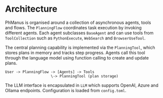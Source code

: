 # Architecture

PhManus is organised around a collection of asynchronous agents, tools and flows.
The `PlanningFlow` coordinates task execution by invoking different agents. Each agent
subclasses `BaseAgent` and can use tools from `ToolCollection` such as `PythonExecute`,
`WebSearch` and `BrowserUseTool`.

The central planning capability is implemented via the `PlanningTool`, which stores
plans in memory and tracks step progress. Agents call this tool through the language
model using function calling to create and update plans.

```
User -> PlanningFlow -> [Agents] -> Tools
                     \-> PlanningTool (plan storage)
```

The LLM interface is encapsulated in `LLM` which supports OpenAI, Azure and Ollama
endpoints.  Configuration is loaded from `config.toml`.
